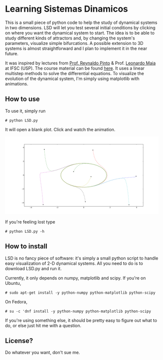 Learning Sistemas Dinamicos
=====

This is a small piece of python code to help the study of dynamical
systems in two dimensions. LSD will let you test several initial
conditions by clicking on where you want the dynamical system to
start. The idea is to be able to study different kinds of attractors
and, by changing the system's parameters, visualize simple
bifurcations. A possible extension to 3D systems is almost
straightforward and I plan to implement it in the near future.

It was inspired by lectures from [Prof. Reynaldo
Pinto](http://neurobiofisica.ifsc.usp.br/) & Prof. [Leonardo
Maia](http://www.ifsc.usp.br/~lpmaia/) at IFSC (USP). The course
material can be found
[here](http://www.ifsc.usp.br/~reynaldo/curso_caos/). It uses a linear
multistep methods to solve the differential equations. To visualize
the evolution of the dynamical system, I'm simply using matplotlib
with animations.


How to use
---

To use it, simply run 
```
# python LSD.py
```
It will open a blank plot. Click and watch the animation.

![Example](https://raw.githubusercontent.com/thmosqueiro/LSD/master/example.png)

If you're feeling lost type
```
# python LSD.py -h
```


How to install
---

LSD is no fancy piece of software: it's simply a small python script
to handle easy visualization of 2-D dynamical systems. All you need to
do is to download LSD.py and run it.

Currently, it only depends on numpy, matplotlib and scipy. If you're
on Ubuntu,
```
# sudo apt-get install -y python-numpy python-matplotlib python-scipy
```
On Fedora,
```
# su -c 'dnf install -y python-numpy python-matplotlib python-scipy
```
If you're using something else, it should be pretty easy to figure out
what to do, or else just hit me with a question.

License?
---

Do whatever you want, don't sue me.
